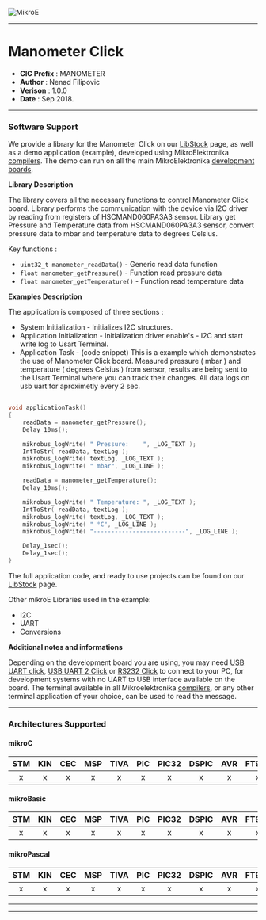 ![MikroE](http://www.mikroe.com/img/designs/beta/logo_small.png)

---

# Manometer Click

- **CIC Prefix**  : MANOMETER
- **Author**      : Nenad Filipovic
- **Verison**     : 1.0.0
- **Date**        : Sep 2018.

---

### Software Support

We provide a library for the Manometer Click on our [LibStock](https://libstock.mikroe.com/projects/view/1781/manometer-click) 
page, as well as a demo application (example), developed using MikroElektronika 
[compilers](http://shop.mikroe.com/compilers). The demo can run on all the main 
MikroElektronika [development boards](http://shop.mikroe.com/development-boards).

**Library Description**

The library covers all the necessary functions to control Manometer Click board. 
Library performs the communication with the device via I2C driver by reading from registers of HSCMAND060PA3A3 sensor.
Library get Pressure and Temperature data from HSCMAND060PA3A3 sensor, convert pressure data to mbar and temperature data to degrees Celsius.

Key functions :

- ``` uint32_t manometer_readData() ``` - Generic read data function
- ``` float manometer_getPressure() ``` - Function read pressure data
- ``` float manometer_getTemperature() ``` - Function read temperature data

**Examples Description**

The application is composed of three sections :

- System Initialization -  Initializes I2C structures.
- Application Initialization - Initialization driver enable's - I2C and start write log to Usart Terminal.
- Application Task - (code snippet) This is a example which demonstrates the use of Manometer Click board.
     Measured pressure ( mbar ) and temperature ( degrees Celsius ) from sensor,
     results are being sent to the Usart Terminal where you can track their changes.
     All data logs on usb uart for aproximetly every 2 sec.


```.c

void applicationTask()
{
    readData = manometer_getPressure();
    Delay_10ms();

    mikrobus_logWrite( " Pressure:    ", _LOG_TEXT );
    IntToStr( readData, textLog );
    mikrobus_logWrite( textLog, _LOG_TEXT );
    mikrobus_logWrite( " mbar", _LOG_LINE );

    readData = manometer_getTemperature();
    Delay_10ms();

    mikrobus_logWrite( " Temperature: ", _LOG_TEXT );
    IntToStr( readData, textLog );
    mikrobus_logWrite( textLog, _LOG_TEXT );
    mikrobus_logWrite( " °C", _LOG_LINE );
    mikrobus_logWrite( "--------------------------", _LOG_LINE );

    Delay_1sec();
    Delay_1sec();
}

```



The full application code, and ready to use projects can be found on our 
[LibStock](https://libstock.mikroe.com/projects/view/1781/manometer-click) page.

Other mikroE Libraries used in the example:

- I2C
- UART
- Conversions

**Additional notes and informations**

Depending on the development board you are using, you may need 
[USB UART click](http://shop.mikroe.com/usb-uart-click), 
[USB UART 2 Click](http://shop.mikroe.com/usb-uart-2-click) or 
[RS232 Click](http://shop.mikroe.com/rs232-click) to connect to your PC, for 
development systems with no UART to USB interface available on the board. The 
terminal available in all Mikroelektronika 
[compilers](http://shop.mikroe.com/compilers), or any other terminal application 
of your choice, can be used to read the message.

---
### Architectures Supported

#### mikroC

| STM | KIN | CEC | MSP | TIVA | PIC | PIC32 | DSPIC | AVR | FT90x |
|:-:|:-:|:-:|:-:|:-:|:-:|:-:|:-:|:-:|:-:|
| x | x | x | x | x | x | x | x | x | x |

#### mikroBasic

| STM | KIN | CEC | MSP | TIVA | PIC | PIC32 | DSPIC | AVR | FT90x |
|:-:|:-:|:-:|:-:|:-:|:-:|:-:|:-:|:-:|:-:|
| x | x | x | x | x | x | x | x | x | x |

#### mikroPascal

| STM | KIN | CEC | MSP | TIVA | PIC | PIC32 | DSPIC | AVR | FT90x |
|:-:|:-:|:-:|:-:|:-:|:-:|:-:|:-:|:-:|:-:|
| x | x | x | x | x | x | x | x | x | x |

---
---
